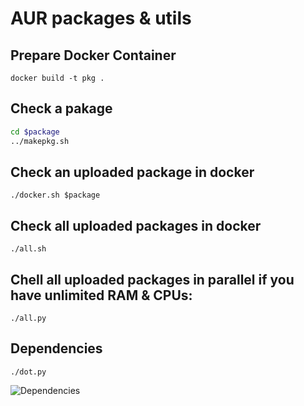 # AUR packages & utils

## Prepare Docker Container

`docker build -t pkg .`

## Check a pakage

```bash
cd $package
../makepkg.sh
```

## Check an uploaded package in docker

`./docker.sh $package`

## Check all uploaded packages in docker

`./all.sh`

## Chell all uploaded packages in parallel if you have unlimited RAM & CPUs:

`./all.py`

## Dependencies

`./dot.py`

![Dependencies](https://cdn.rawgit.com/nim65s/aur/master/dependencies.gv.svg)
